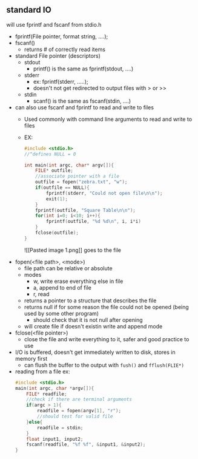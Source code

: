 ## standard IO
will use fprintf and fscanf from stdio.h
- fprintf(File pointer, format string, ....);
- fscanf()
	- returns # of correctly read items
- standard File pointer (descriptors)
	- stdout
		- printf() is the same as fprintf(stdout, ....)
	- stderr
		- ex: fprintf(stderr, .....);
		- doesn't not get redirected to output files with > or >>
	- stdin
		- scanf() is the same as fscanf(stdin, ....)
- can also use fscanf and fprintf to read and write to files
	- Used commonly with command line arguments to read and write to files
	- EX:
		```c
		#include <stdio.h>
		//^defines NULL = 0
		
		int main(int argc, char* argv[]){
			FILE* outfile;
			//associate pointer with a file
			outfile = fopen("zebra.txt", "w");
			if(outfile == NULL){
				fprintf(stderr, "Could not open file\n\n");
				exit(1);
			}
			fprintf(outfile, "Square Table\n\n");
			for(int i=0; i<10; i++){
				fprintf(outfile, "%d %d\n", i, i*i)
			}
			fclose(outfile);
		}
		```
		
		![[Pasted image 1.png]] goes to the file 
- fopen(\<file path>, \<mode>)
	- file path can be relative or absolute
	- modes
		- w, write erase everything else in file
		- a, append to end of file
		- r, read
	- returns a pointer to a structure that describes the file
	- returns null if for some reason the file could not be opened (being used by some other program)
		- should check that it is not null after opening 
	- will create file if doesn't existin write and append mode
- fclose(\<file pointer>)
	- close the file and write everything to it, safer and good practice to use
- I/O is buffered, doesn't get immediately written to disk, stores in memory first
	- can flush the buffer to the output with `fush()` and `fflush(FLIE*)`
- reading from a file ex:
	```c
	#include <stdio.h>
	main(int argc, char *argv[]){
		FILE* readfile;
		//check if there are terminal arguments
		if(argc > 1){
			readfile = fopen(argv[1], "r");
			//should test for valid file
		}else{
			readfile = stdin;
		}
		float input1, input2;
		fscanf(readfile, "%f %f", &input1, &input2);
	}
	```